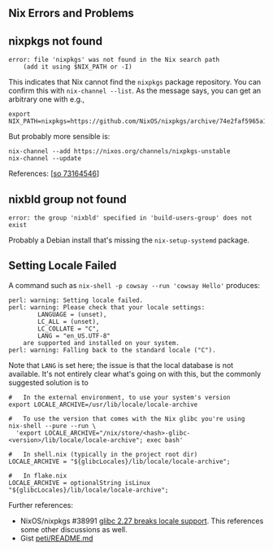 Nix Errors and Problems
-----------------------

nixpkgs not found
-----------------

    error: file 'nixpkgs' was not found in the Nix search path
        (add it using $NIX_PATH or -I)

This indicates that Nix cannot find the `nixpkgs` package repository. You
can confirm this with `nix-channel --list`. As the message says, you can
get an arbitrary one with e.g.,

    export NIX_PATH=nixpkgs=https://github.com/NixOS/nixpkgs/archive/74e2faf5965a12e8fa5cff799b1b19c6cd26b0e3.tar.gz

But probably more sensible is:

    nix-channel --add https://nixos.org/channels/nixpkgs-unstable
    nix-channel --update

References: [[so 73164546]]

[so 73164546]: https://stackoverflow.com/q/73164546/107294


nixbld group not found
----------------------

    error: the group 'nixbld' specified in 'build-users-group' does not exist

Probably a Debian install that's missing the `nix-setup-systemd` package.


Setting Locale Failed
---------------------

A command such as `nix-shell -p cowsay --run 'cowsay Hello'` produces:

    perl: warning: Setting locale failed.
    perl: warning: Please check that your locale settings:
            LANGUAGE = (unset),
            LC_ALL = (unset),
            LC_COLLATE = "C",
            LANG = "en_US.UTF-8"
        are supported and installed on your system.
    perl: warning: Falling back to the standard locale ("C").

Note that `LANG` is set here; the issue is that the local database is not
available. It's not entirely clear what's going on with this, but the
commonly suggested solution is to

    #   In the external environment, to use your system's version
    export LOCALE_ARCHIVE=/usr/lib/locale/locale-archive

    #   To use the version that comes with the Nix glibc you're using
    nix-shell --pure --run \
      'export LOCALE_ARCHIVE="/nix/store/<hash>-glibc-<version>/lib/locale/locale-archive"; exec bash'

    #   In shell.nix (typically in the project root dir)
    LOCALE_ARCHIVE = "${glibcLocales}/lib/locale/locale-archive";

    #   In flake.nix
    LOCALE_ARCHIVE = optionalString isLinux "${glibcLocales}/lib/locale/locale-archive";

Further references:
- NixOS/nixpkgs #38991 [glibc 2.27 breaks locale support][nn#38991].
  This references some other discussions as well.
- Gist [peti/README.md][gist-2c818d6]

[nn#38991]: https://github.com/NixOS/nixpkgs/issues/38991
[gist-2c818d6]: https://gist.github.com/peti/2c818d6cb49b0b0f2fd7c300f8386bc3
